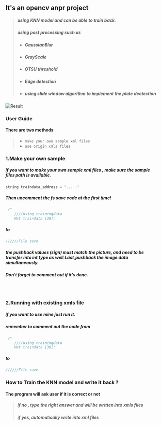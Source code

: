  ## It's an opencv anpr project
> ##### using KNN model and can be able to train back.
> ##### using post processing such as 
>- ##### GaussianBlur 
>- ##### GrayScale
>- ##### OTSU threshold
>- ##### Edge detection
>- ##### using slide window algorithm to implement the plate dectection

![Result](https://user-images.githubusercontent.com/22855741/31375962-d4e13444-add5-11e7-90bb-99b3a54224c5.png)
### User Guide
#### There are two methods 
>- ``` make your own sample xml files ```<br>
>- ``` use origin xmls files ```

### 1.Make your own sample
##### if you want to make your own sample xml files , make sure the sample files path is available.

```cpp
string traindata_address = "....."
```

##### Then uncomment the fs save code at the first time! 
```cpp
 /*
    ////using trainingdata
    Mat traindata [36];
```
##### to 
```cpp
//////File save 
```
##### the pushback values (sign) must match the picture, and need to be transfer into int type as well.Last,pushback the image data simultaneously.
##### Don't forget to comment out if it's done. <br><br><br><br>

### 2.Running with existing xmls file
##### if you want to use mine just run it.

##### remember to comment out the code  from

```cpp
 /*
    ////using trainingdata
    Mat traindata [36];
```
##### to 
```cpp
//////File save 
```

### How to Train the KNN model and write it back ?
#### The program will ask user if it is correct or not 
>##### if no , type the right answer and will be written into xmls files
>##### if yes, automatically write into xml files 


